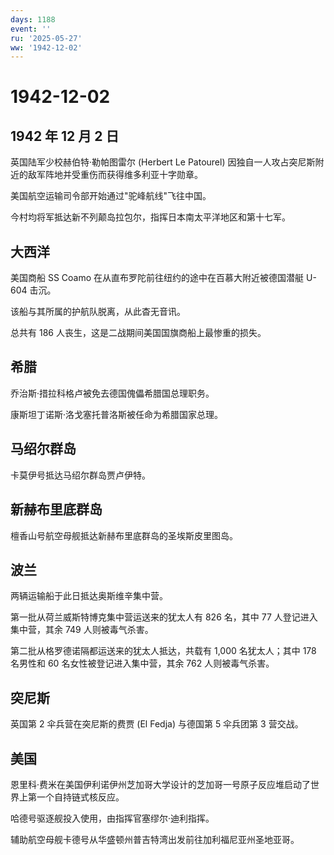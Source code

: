 ```yaml
---
days: 1188
event: ''
ru: '2025-05-27'
ww: '1942-12-02'
---
```


# 1942-12-02

## 1942 年 12 月 2 日

英国陆军少校赫伯特·勒帕图雷尔 (Herbert Le Patourel)
因独自一人攻占突尼斯附近的敌军阵地并受重伤而获得维多利亚十字勋章。

美国航空运输司令部开始通过"驼峰航线"飞往中国。

今村均将军抵达新不列颠岛拉包尔，指挥日本南太平洋地区和第十七军。

## 大西洋

美国商船 SS Coamo 在从直布罗陀前往纽约的途中在百慕大附近被德国潜艇 U-604
击沉。

该船与其所属的护航队脱离，从此杳无音讯。

总共有 186 人丧生，这是二战期间美国国旗商船上最惨重的损失。

## 希腊

乔治斯·措拉科格卢被免去德国傀儡希腊国总理职务。

康斯坦丁诺斯·洛戈塞托普洛斯被任命为希腊国家总理。

## 马绍尔群岛

卡莫伊号抵达马绍尔群岛贾卢伊特。

## 新赫布里底群岛

檀香山号航空母舰抵达新赫布里底群岛的圣埃斯皮里图岛。

## 波兰

两辆运输船于此日抵达奥斯维辛集中营。

第一批从荷兰威斯特博克集中营运送来的犹太人有 826 名，其中 77
人登记进入集中营，其余 749 人则被毒气杀害。

第二批从格罗德诺隔都运送来的犹太人抵达，共载有 1,000 名犹太人；其中 178
名男性和 60 名女性被登记进入集中营，其余 762 人则被毒气杀害。

## 突尼斯

英国第 2 伞兵营在突尼斯的费贾 (El Fedja) 与德国第 5 伞兵团第 3 营交战。

## 美国

恩里科·费米在美国伊利诺伊州芝加哥大学设计的芝加哥一号原子反应堆启动了世界上第一个自持链式核反应。

哈德号驱逐舰投入使用，由指挥官塞缪尔·迪利指挥。

辅助航空母舰卡德号从华盛顿州普吉特湾出发前往加利福尼亚州圣地亚哥。